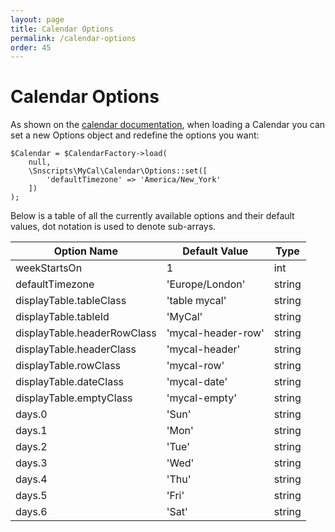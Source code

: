```yaml
---
layout: page
title: Calendar Options
permalink: /calendar-options
order: 45
---
```

# Calendar Options

As shown on the [calendar documentation](/MyCal/calendars), when loading a Calendar you can set a new Options object and redefine the options you want:

    $Calendar = $CalendarFactory->load(
        null,
        \Snscripts\MyCal\Calendar\Options::set([
            'defaultTimezone' => 'America/New_York'
        ])
    );

Below is a table of all the currently available options and their default values, dot notation is used to denote sub-arrays.

Option Name | Default Value | Type
------------|---------------|-----
weekStartsOn| 1 | int
defaultTimezone| 'Europe/London'| string
displayTable.tableClass | 'table mycal' | string
displayTable.tableId | 'MyCal' | string 
displayTable.headerRowClass | 'mycal-header-row' | string
displayTable.headerClass | 'mycal-header' | string
displayTable.rowClass | 'mycal-row' | string
displayTable.dateClass | 'mycal-date' | string
displayTable.emptyClass | 'mycal-empty' | string
days.0 | 'Sun' | string
days.1 | 'Mon' | string
days.2 | 'Tue' | string
days.3 | 'Wed' | string
days.4 | 'Thu' | string
days.5 | 'Fri' | string
days.6 | 'Sat' | string